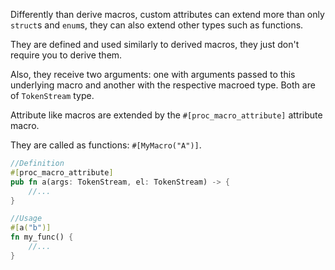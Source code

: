 Differently than derive macros, custom attributes can extend more than only ``struct``s and ``enum``s, they can also extend other types such as functions.

They are defined and used similarly to derived macros, they just don't require you to derive them.

Also, they receive two arguments: one with arguments passed to this underlying macro and another with the respective macroed type. Both are of ``TokenStream`` type.

Attribute like macros are extended by the ``#[proc_macro_attribute]`` attribute macro.

They are called as functions: ``#[MyMacro("A")]``.

```rust
//Definition
#[proc_macro_attribute]
pub fn a(args: TokenStream, el: TokenStream) -> {
	//...
}

//Usage 
#[a("b")]
fn my_func() {
	//...
}
```